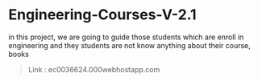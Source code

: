 # Engineering-Courses-V-2.1
 in this project, we are going to guide those students which are enroll in engineering and they students are not know anything about their course, books
>Link : ec0036624.000webhostapp.com
